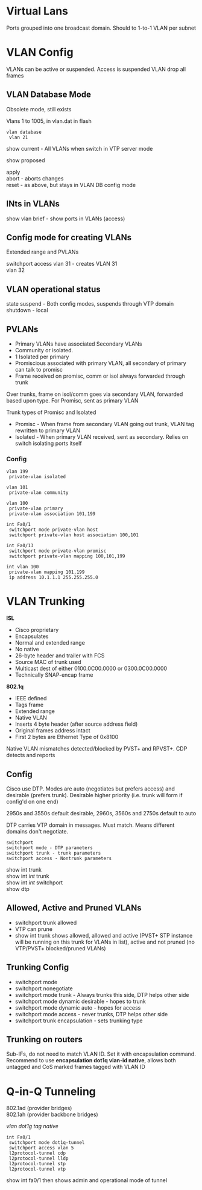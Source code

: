 # Virtual Lans

Ports grouped into one broadcast domain. Should to 1-to-1 VLAN per subnet

# VLAN Config

VLANs can be active or suspended. Access is suspended VLAN drop all frames

## VLAN Database Mode

Obsolete mode, still exists

Vlans 1 to 1005, in vlan.dat in flash

```
vlan database
 vlan 21
```

show current - All VLANs when switch in VTP server mode

show proposed

apply  
abort - aborts changes  
reset - as above, but stays in VLAN DB config mode  

## INts in VLANs

show vlan brief - show ports in VLANs (access)

## Config mode for creating VLANs

Extended range and PVLANs

switchport access vlan 31 - creates VLAN 31  
vlan 32

## VLAN operational status

state suspend - Both config modes, suspends through VTP domain  
shutdown - local  

## PVLANs

* Primary VLANs have associated Secondary VLANs
* Community or isolated.
* 1 Isolated per primary
* Promiscious associated with primary VLAN, all secondary of primary can talk to promisc
* Frame received on promisc, comm or isol always forwarded through trunk

Over trunks, frame on isol/comm goes via secondary VLAN, forwarded based upon type. For Promisc, sent as primary VLAN

Trunk types of Promisc and Isolated

* Promisc - When frame from secondary VLAN going out trunk, VLAN tag rewritten to primary VLAN 
* Isolated - When primary VLAN received, sent as secondary. Relies on switch isolating ports itself

### Config

```
vlan 199
 private-vlan isolated

vlan 101
 private-vlan community

vlan 100
 private-vlan primary
 private-vlan association 101,199

int Fa0/1
 switchport mode private-vlan host
 switchport private-vlan host association 100,101

int Fa0/13
 switchport mode private-vlan promisc
 switchport private-vlan mapping 100,101,199

int vlan 100
 private-vlan mapping 101,199
 ip address 10.1.1.1 255.255.255.0
```

# VLAN Trunking

**ISL**

* Cisco proprietary
* Encapsulates
* Normal and extended range
* No native
* 26-byte header and trailer with FCS
* Source MAC of trunk used
* Multicast dest of either 0100.0C00.0000 or 0300.0C00.0000
* Technically SNAP-encap frame

**802.1q**

* IEEE defined
* Tags frame
* Extended range
* Native VLAN
* Inserts 4 byte header (after source address field)
* Original frames address intact
* First 2 bytes are Ethernet Type of 0x8100

Native VLAN mismatches detected/blocked by PVST+ and RPVST+. CDP detects and reports

## Config

Cisco use DTP. Modes are auto (negotiates but prefers access) and desirable (prefers trunk). Desirable higher priority (i.e. trunk will form if config'd on one end)

2950s and 3550s default desirable, 2960s, 3560s and 2750s default to auto

DTP carries VTP domain in messages. Must match. Means different domains don't negotiate.

```
switchport
switchport mode - DTP parameters
switchport trunk - trunk parameters
switchport access - Nontrunk parameters
```

show int trunk  
show int *int* trunk  
show int *int* switchport  
show dtp  

## Allowed, Active and Pruned VLANs

* switchport trunk allowed
* VTP can prune
* show int trunk shows allowed, allowed and active (PVST+ STP instance will be running on this trunk for VLANs in list), active and not pruned (no VTP/PVST+ blocked/pruned VLANs)

## Trunking Config

* switchport mode
* switchport nonegotiate
* switchport mode trunk - Always trunks this side, DTP helps other side
* switchport mode dynamic desirable - hopes to trunk
* switchport mode dynamic auto - hopes for access
* switchport mode access - never trunks, DTP helps other side
* switchport trunk encapsulation - sets trunking type

## Trunking on routers

Sub-IFs, do not need to match VLAN ID. Set it with encapsulation command. Recommend to use **encapsulation dot1q vlan-id native**, allows both untagged and CoS marked frames tagged with VLAN ID

# Q-in-Q Tunneling

802.1ad (provider bridges)  
802.1ah (provider backbone bridges)

*vlan dot1g tag native*

```
int Fa0/1
 switchport mode dot1q-tunnel
 switchport access vlan 5
 l2protocol-tunnel cdp
 l2protocol-tunnel lldp
 l2protocol-tunnel stp
 l2protocol-tunnel vtp
```

show int fa0/1 then shows admin and operational mode of tunnel


